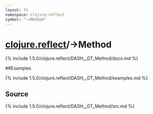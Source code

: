 ```yaml
---
layout: fn
namespace: clojure.reflect
symbol: "->Method"
---
```


# [clojure.reflect](../)/->Method

{% include 1.5.0/clojure.reflect/DASH__GT_Method/docs.md %}

##Examples

{% include 1.5.0/clojure.reflect/DASH__GT_Method/examples.md %}
## Source
{% include 1.5.0/clojure.reflect/DASH__GT_Method/src.md %}

